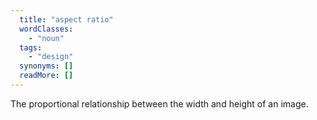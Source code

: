 ```yaml
---
  title: "aspect ratio"
  wordClasses: 
    - "noun"
  tags: 
    - "design"
  synonyms: []
  readMore: []
---
```

The proportional relationship between the width and height of an image. 
